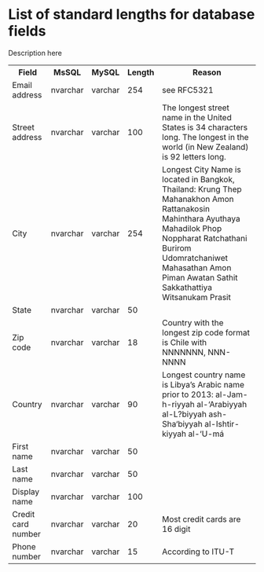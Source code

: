 # List of standard lengths for database fields

Description here

<table>
    <tr>
        <th>Field</th>
        <th>MsSQL</th>
        <th>MySQL</th>
        <th>Length</th>
        <th>Reason</th>
    </tr>
    <tr>
        <td>Email address</td>
        <td>
            nvarchar
        </td>
        <td>
            varchar
        </td>
        <td>254</td>
        <td>see RFC5321</td>
    </tr>
    <tr>
        <td>Street address</td>
        <td>
            nvarchar
        </td>
        <td>
            varchar
        </td>
        <td>100</td>
        <td>The longest street name in the United States is 34 characters long. The longest in the world (in New
            Zealand) is 92 letters long.</td>
    </tr>
    <tr>
        <td>City</td>
        <td>
            nvarchar
        </td>
        <td>
            varchar
        </td>
        <td>254</td>
        <td>Longest City Name is located in Bangkok, Thailand: Krung Thep Mahanakhon Amon Rattanakosin Mahinthara
            Ayuthaya Mahadilok Phop Noppharat Ratchathani Burirom Udomratchaniwet Mahasathan Amon Piman Awatan Sathit
            Sakkathattiya Witsanukam Prasit</td>
    </tr>
    <tr>
        <td>State</td>
        <td>nvarchar</td>
        <td>varchar</td>
        <td>50</td>
        <td>&nbsp;</td>
    </tr>
    <tr>
        <td>Zip code</td>
        <td>
            nvarchar
        </td>
        <td>
            varchar
        </td>
        <td>18</td>
        <td>Country with the longest zip code format is Chile with NNNNNNN, NNN-NNNN</td>
    </tr>
    <tr>
        <td>Country</td>
        <td>
            nvarchar
        </td>
        <td>
            varchar
        </td>
        <td>90</td>
        <td>Longest country name is Libya’s Arabic name prior to 2013: al-Jam-h-riyyah al-‘Arabiyyah al-L?biyyah
            ash-Sha‘biyyah al-Ishtir-kiyyah al-‘U-má</td>
    </tr>
    <tr>
        <td>First name</td>
        <td>
            nvarchar
        </td>
        <td>
            varchar
        </td>
        <td>50</td>
        <td></td>
    </tr>
    <tr>
        <td>Last name</td>
        <td>
            nvarchar
        </td>
        <td>
            varchar
        </td>
        <td>50</td>
        <td></td>
    </tr>
    <tr>
        <td>Display name</td>
        <td>
            nvarchar
        </td>
        <td>
            varchar
        </td>
        <td>100</td>
        <td></td>
    </tr>
    <tr>
        <td>Credit card number</td>
        <td>nvarchar</td>
        <td>varchar</td>
        <td>20</td>
        <td>Most credit cards are 16 digit</td>
    </tr>
    <tr>
        <td>Phone number</td>
        <td>nvarchar</td>
        <td>varchar</td>
        <td>15</td>
        <td>According to ITU-T</td>
    </tr>
</table>